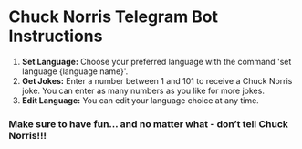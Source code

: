 # Chuck Norris Telegram Bot Instructions
1. **Set Language:** Choose your preferred language with the command 'set language {language name}'.
2. **Get Jokes:** Enter a number between 1 and 101 to receive a Chuck Norris joke.
              You can enter as many numbers as you like for more jokes.
3. **Edit Language:** You can edit your language choice at any time.

### Make sure to have fun… and no matter what - don’t tell Chuck Norris!!! ###
